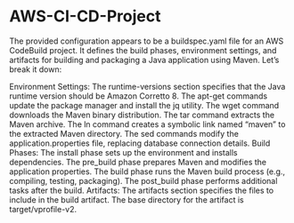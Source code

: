 # AWS-CI-CD-Project
The provided configuration appears to be a buildspec.yaml file for an AWS CodeBuild project. It defines the build phases, environment settings, and artifacts for building and packaging a Java application using Maven. Let’s break it down:

Environment Settings:
The runtime-versions section specifies that the Java runtime version should be Amazon Corretto 8.
The apt-get commands update the package manager and install the jq utility.
The wget command downloads the Maven binary distribution.
The tar command extracts the Maven archive.
The ln command creates a symbolic link named “maven” to the extracted Maven directory.
The sed commands modify the application.properties file, replacing database connection details.
Build Phases:
The install phase sets up the environment and installs dependencies.
The pre_build phase prepares Maven and modifies the application properties.
The build phase runs the Maven build process (e.g., compiling, testing, packaging).
The post_build phase performs additional tasks after the build.
Artifacts:
The artifacts section specifies the files to include in the build artifact.
The base directory for the artifact is target/vprofile-v2.
